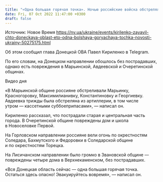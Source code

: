 ```yaml
---
title: "«Одна большая горячая точка». Ночью российские войска обстреляли Донецкую область — ОВА"
date: Fri, 07 Oct 2022 11:47:00 +0300
draft: false
---
```

Источник: Новое Время https://nv.ua/ukraine/events/kirilenko-zayavil-chto-doneckaya-oblast-eto-odna-bolshaya-goryachaya-tochka-novosti-ukrainy-50275175.html


Об этом сообщил глава Донецкой ОВА Павел Кириленко в Telegram.

По его словам, на Донецком направлении обошлось без пострадавших, однако есть повреждения в Марьинской, Авдеевской и Очеретинской общинах.

 Видео дня   

«В Марьинской общине россияне обстреливали Марьинку, Красногоровку, Максимилианивку, Константиновку и Георгиевку. Авдеевка трижды была обстреляна из артиллерии, в том числе утром — кассетными суббоеприпасами», — написал он.

Кириленко рассказал, что пострадали старая и центральная часть города. В Очеретинской общине повреждены дом и школа в Новоселовке Первой.

На Горловском направлении россияне вели огонь по окрестностям Соледара, Бахмутского и Федоровки в Соледарской общине и по окрестностям Торецка.

На Лисичанском направлении было громко в Звановской общине — повреждены четыре дома в Верхнекаменском, без пострадавших.

«Вся Донецкая область сейчас — одна большая горячая точка. Остаться здесь опасно! Эвакуируйтесь вовремя», — написал он.
